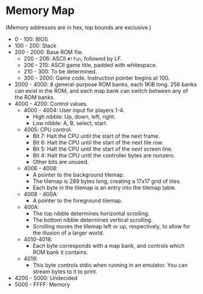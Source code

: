 # Memory Map

(Memory addresses are in hex, top bounds are exclusive.)
* 0 - 100: BIOS
* 100 - 200: Stack
* 200 - 2000: Base ROM file.
  * 200 - 206: ASCII `#!fun`, followed by LF.
  * 206 - 210: ASCII game title, padded with whitespace.
  * 210 - 300: To be determined.
  * 300 - 2000: Game code. Instruction pointer begins at 100.
* 2000 - 4000: 8 general-purpose ROM banks, each 1KiB long. 256 banks can exist in the ROM, and each map bank can switch between any of the ROM banks.
* 4000 - 4200: Control values.
  * 4000 - 4004: User input for players 1-4.
    * High nibble: Up, down, left, right.
    * Low nibble: A, B, select, start.
  * 4005: CPU control.
    * Bit 7: Halt the CPU until the start of the next frame.
    * Bit 6: Halt the CPU until the start of the next tile row.
    * Bit 5: Halt the CPU until the start of the next screen line.
    * Bit 4: Halt the CPU until the controller bytes are nonzero.
    * Other bits are unused.
  * 4006 - 4008:
    * A pointer to the background tilemap.
    * The tilemap is 289 bytes long, creating a 17x17 grid of tiles.
    * Each byte in the tilemap is an entry into the tilemap table.
  * 4008 - 400A:
    * A pointer to the foreground tilemap.
  * 400A:
    * The top nibble determines horizontal scrolling.
    * The bottom nibble determines vertical scrolling.
    * Scrolling moves the tilemap left or up, respectively, to allow for the illusion of a larger world.
  * 4010-4018:
    * Each byte corresponds with a map bank, and controls which ROM bank it contains.
  * 4019:
    * This byte controls stdio when running in an emulator. You can stream bytes to it to print.
* 4200 - 5000: Undecided
* 5000 - FFFF: Memory
